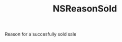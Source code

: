 ﻿---
uid: crmscript_ref_NSReasonSold
title: NSReasonSold
intellisense: Void.NSReasonSold
keywords: NSReasonSold
so.topic: reference
---

Reason for a succesfully sold sale
